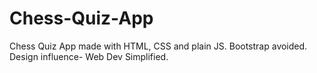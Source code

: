 # Chess-Quiz-App
Chess Quiz App made with HTML, CSS and plain JS. Bootstrap avoided. Design influence- Web Dev Simplified.
